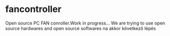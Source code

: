 # fancontroller
Open source PC FAN conroller.Work in progress...
We are trying to use open source hardwares and open source softwares
na akkor következő lépés
